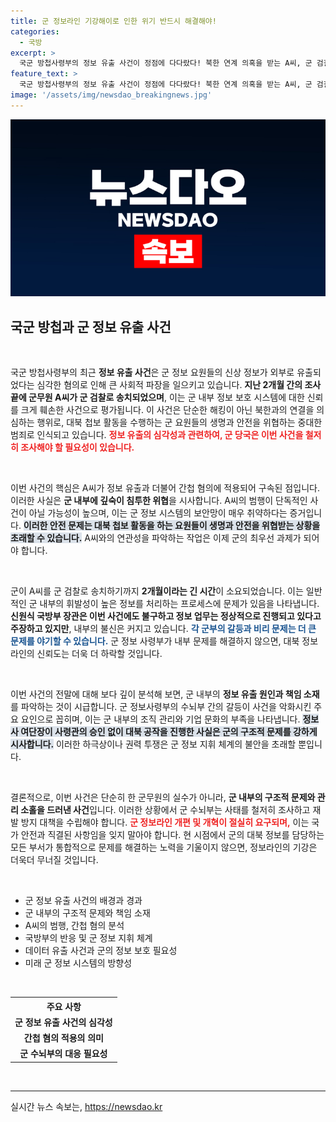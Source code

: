 ```yaml
---
title: 군 정보라인 기강해이로 인한 위기 반드시 해결해야!
categories:
  - 국방
excerpt: >
  국군 방첩사령부의 정보 유출 사건이 정점에 다다랐다! 북한 연계 의혹을 받는 A씨, 군 검찰로 송치. 대북 정보라인 붕괴와 군 수뇌부의 책임 등이 드러나며 기강이 무너진 정황이 충격을 안긴다.
feature_text: >
  국군 방첩사령부의 정보 유출 사건이 정점에 다다랐다! 북한 연계 의혹을 받는 A씨, 군 검찰로 송치. 대북 정보라인 붕괴와 군 수뇌부의 책임 등이 드러나며 기강이 무너진 정황이 충격을 안긴다.
image: '/assets/img/newsdao_breakingnews.jpg'
---
```


<p><img src="/assets/img/newsdao_breakingnews.jpg" alt="flaretime 속보" /></p>

<h2 data-ke-size="size26">국군 방첩과 군 정보 유출 사건</h2>

<p data-ke-size="size16">&nbsp;</p>

<p>국군 방첩사령부의 최근 <strong>정보 유출 사건</strong>은 군 정보 요원들의 신상 정보가 외부로 유출되었다는 심각한 혐의로 인해 큰 사회적 파장을 일으키고 있습니다. <strong>지난 2개월 간의 조사 끝에 군무원 A씨가 군 검찰로 송치되었으며</strong>, 이는 군 내부 정보 보호 시스템에 대한 신뢰를 크게 훼손한 사건으로 평가됩니다. 이 사건은 단순한 해킹이 아닌 북한과의 연결을 의심하는 행위로, 대북 첩보 활동을 수행하는 군 요원들의 생명과 안전을 위협하는 중대한 범죄로 인식되고 있습니다. <b><span style="color: #ee2323;">정보 유출의 심각성과 관련하여, 군 당국은 이번 사건을 철저히 조사해야 할 필요성이 있습니다.</span></b> </p>

<p data-ke-size="size16">&nbsp;</p>

<p>이번 사건의 핵심은 A씨가 정보 유출과 더불어 간첩 혐의에 적용되어 구속된 점입니다. 이러한 사실은 <strong>군 내부에 깊숙이 침투한 위협</strong>을 시사합니다. A씨의 범행이 단독적인 사건이 아닐 가능성이 높으며, 이는 군 정보 시스템의 보안망이 매우 취약하다는 증거입니다. <b><span style="background-color: #21538527;">이러한 안전 문제는 대북 첩보 활동을 하는 요원들이 생명과 안전을 위협받는 상황을 초래할 수 있습니다.</span></b> A씨와의 연관성을 파악하는 작업은 이제 군의 최우선 과제가 되어야 합니다.</p>

<p data-ke-size="size16">&nbsp;</p>

<p>군이 A씨를 군 검찰로 송치하기까지 <strong>2개월이라는 긴 시간</strong>이 소요되었습니다. 이는 일반적인 군 내부의 휘발성이 높은 정보를 처리하는 프로세스에 문제가 있음을 나타냅니다. <strong>신원식 국방부 장관은 이번 사건에도 불구하고 정보 업무는 정상적으로 진행되고 있다고 주장하고 있지만</strong>, 내부의 불신은 커지고 있습니다. <b><span style="color: #1a5490;">각 군부의 갈등과 비리 문제는 더 큰 문제를 야기할 수 있습니다.</span></b> 군 정보 사령부가 내부 문제를 해결하지 않으면, 대북 정보라인의 신뢰도는 더욱 더 하락할 것입니다. </p>

<p data-ke-size="size16">&nbsp;</p>

<p>이번 사건의 전말에 대해 보다 깊이 분석해 보면, 군 내부의 <strong>정보 유출 원인과 책임 소재</strong>를 파악하는 것이 시급합니다. 군 정보사령부의 수뇌부 간의 갈등이 사건을 악화시킨 주요 요인으로 꼽히며, 이는 군 내부의 조직 관리와 기업 문화의 부족을 나타냅니다. <b><span style="background-color: #21538527;">정보사 여단장이 사령관의 승인 없이 대북 공작을 진행한 사실은 군의 구조적 문제를 강하게 시사합니다.</span></b> 이러한 하극상이나 권력 투쟁은 군 정보 지휘 체계의 불안을 초래할 뿐입니다.</p>

<p data-ke-size="size16">&nbsp;</p>

<p>결론적으로, 이번 사건은 단순히 한 군무원의 실수가 아니라, <strong>군 내부의 구조적 문제와 관리 소홀을 드러낸 사건</strong>입니다. 이러한 상황에서 군 수뇌부는 사태를 철저히 조사하고 재발 방지 대책을 수립해야 합니다. <b><span style="color: #ee2323;">군 정보라인 개편 및 개혁이 절실히 요구되며,<span></b> 이는 국가 안전과 직결된 사항임을 잊지 말아야 합니다. 현 시점에서 군의 대북 정보를 담당하는 모든 부서가 통합적으로 문제를 해결하는 노력을 기울이지 않으면, 정보라인의 기강은 더욱더 무너질 것입니다. </p>

<p data-ke-size="size16">&nbsp;</p>

<ul>
  <li>군 정보 유출 사건의 배경과 경과</li>
  <li>군 내부의 구조적 문제와 책임 소재</li>
  <li>A씨의 범행, 간첩 혐의 분석</li>
  <li>국방부의 반응 및 군 정보 지휘 체계</li>
  <li>데이터 유출 사건과 군의 정보 보호 필요성</li>
  <li>미래 군 정보 시스템의 방향성</li>
</ul>

<p data-ke-size="size16">&nbsp;</p>

<table>
  <th style="text-align: center; height: 17px;"><b>주요 사항</b></th>
  <tr>
    <td style="text-align: center; height: 17px;"><b>군 정보 유출 사건의 심각성</b></td>
  </tr>
  <tr>
    <td style="text-align: center; height: 17px;"><b>간첩 혐의 적용의 의미</b></td>
  </tr>
  <tr>
    <td style="text-align: center; height: 17px;"><b>군 수뇌부의 대응 필요성</b></td>
  </tr>
</table>

<p data-ke-size="size16">&nbsp;</p>

<hr />
실시간 뉴스 속보는, <a href="https://newsdao.kr" rel="dofollow">https://newsdao.kr</a>


